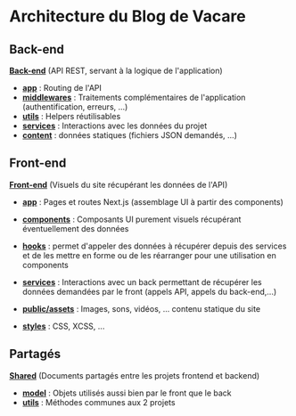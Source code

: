 # Architecture du Blog de Vacare

## Back-end
__**[Back-end](../../src/BlogVacare/backend/)**__ (API REST, servant à la logique de l'application)
- **[app](../../src/BlogVacare/backend/app/)** : Routing de l'API
- **[middlewares](../../src/BlogVacare/backend/middlewares/)** : Traitements complémentaires de l'application (authentification, erreurs, ...)
- **[utils](../../src/BlogVacare/backend/utils/)** : Helpers réutilisables
- **[services](../../src/BlogVacare/backend/services/)** : Interactions avec les données du projet
- **[content](../../src/BlogVacare/backend/content/)** : données statiques (fichiers JSON demandés, ...)

## Front-end

__**[Front-end](../../src/BlogVacare/frontend/)**__ (Visuels du site récupérant les données de l'API) 
- **[app](../../src/BlogVacare/frontend/app/)** : Pages et routes Next.js (assemblage UI à partir des components)
- **[components](../../src/BlogVacare/frontend/components/)** : Composants UI purement visuels récupérant éventuellement des données
- **[hooks](../../src/BlogVacare/frontend/hooks/)** : permet d'appeler des données à récupérer depuis des services et de les mettre en forme ou de les réarranger pour une utilisation en components
- **[services](../../src/BlogVacare/frontend/services/)** : Interactions avec un back permettant de récupérer les données demandées par le front (appels API, appels du back-end,...)

- **[public/assets](../../src/BlogVacare/frontend/public/assets/)** : Images, sons, vidéos, ... contenu statique du site
- **[styles](../../src/BlogVacare/frontend/styles/)** : CSS, XCSS, ...

## Partagés

__**[Shared](../../src/BlogVacare/shared/)**__ (Documents partagés entre les projets frontend et backend) 
- **[model](../../src/BlogVacare/shared/model/)** : Objets utilisés aussi bien par le front que le back
- **[utils](../../src/BlogVacare/shared/utils/)** : Méthodes communes aux 2 projets

